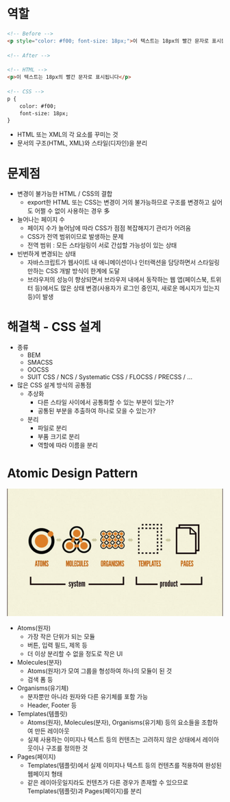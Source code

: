 # 역할
```html
<!-- Before -->
<p style="color: #f00; font-size: 18px;">이 텍스트는 18px의 빨간 문자로 표시됩니다</p>

<!-- After -->

<!-- HTML -->
<p>이 텍스트는 18px의 빨간 문자로 표시됩니다</p>

<!-- CSS -->
p {
    color: #f00;
    font-size: 18px;
}
```
- HTML 또는 XML의 각 요소를 꾸미는 것
- 문서의 구조(HTML, XML)와 스타일(디자인)을 분리

# 문제점
- 변경이 불가능한 HTML / CSS의 결합
    - export한 HTML 또는 CSS는 변경이 거의 불가능하므로 구조를 변경하고 싶어도 어쩔 수 없이 사용하는 경우 多
- 늘어나는 페이지 수
    - 페이지 수가 늘어남에 따라 CSS가 점점 복잡해지기 관리가 어려움
    - CSS가 전역 범위이므로 발생하는 문제
    - 전역 범위 : 모든 스타일링이 서로 간섭할 가능성이 있는 상태
- 빈번하게 변경되는 상태
    - 자바스크립트가 웹사이트 내 애니메이션이나 인터랙션을 담당하면서 스타일링만하는 CSS 개발 방식이 한계에 도달
    - 브라우저의 성능이 향상되면서 브라우저 내에서 동작하는 웹 앱(페이스북, 트위터 등)에서도 많은 상태 변경(사용자가 로그인 중인지, 새로운 메시지가 있는지 등)이 발생

# 해결책 - CSS 설계
- 종류
    - BEM
    - SMACSS
    - OOCSS
    - SUIT CSS / NCS / Systematic CSS / FLOCSS / PRECSS / ...
- 많은 CSS 설계 방식의 공통점
    - 추상화
        - 다른 스타일 사이에서 공통화할 수 있는 부분이 있는가?
        - 공통된 부분을 추출하여 하나로 모을 수 있는가?
    - 분리
        - 파일로 분리
        - 부품 크기로 분리
        - 역할에 따라 이름을 분리

# Atomic Design Pattern
![Atomic Design](../img/1-1.png)
- Atoms(원자)
    - 가장 작은 단위가 되는 모듈
    - 버튼, 입력 필드, 제목 등
    - 더 이상 분리할 수 없을 정도로 작은 UI
- Molecules(분자)
    - Atoms(원자)가 모여 그룹을 형성하여 하나의 모듈이 된 것
    - 검색 폼 등
- Organisms(유기체)
    - 분자뿐만 아니라 원자와 다른 유기체를 포함 가능
    - Header, Footer 등
- Templates(템플릿)
    - Atoms(원자), Molecules(분자), Organisms(유기체) 등의 요소들을 조합하여 만든 레이아웃
    - 실제 사용하는 이미지나 텍스트 등의 컨텐츠는 고려하지 않은 상태에서 레이아웃이나 구조를 정의한 것
- Pages(페이지)
    - Templates(템플릿)에서 실제 이미지나 텍스트 등의 컨텐츠를 적용하여 완성된 웹페이지 형태
    - 같은 레이아웃일지라도 컨텐츠가 다른 경우가 존재할 수 있으므로 Templates(템플릿)과 Pages(페이지)를 분리

